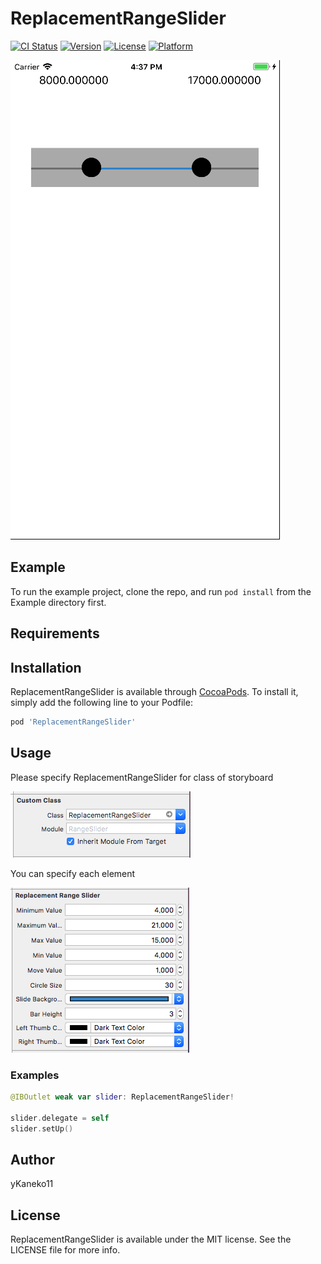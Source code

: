 # ReplacementRangeSlider

[![CI Status](http://img.shields.io/travis/yKaneko11/ReplacementRangeSlider.svg?style=flat)](https://travis-ci.org/yKaneko11/ReplacementRangeSlider)
[![Version](https://img.shields.io/cocoapods/v/ReplacementRangeSlider.svg?style=flat)](http://cocoapods.org/pods/ReplacementRangeSlider)
[![License](https://img.shields.io/cocoapods/l/ReplacementRangeSlider.svg?style=flat)](http://cocoapods.org/pods/ReplacementRangeSlider)
[![Platform](https://img.shields.io/cocoapods/p/ReplacementRangeSlider.svg?style=flat)](http://cocoapods.org/pods/ReplacementRangeSlider)

![image3](https://raw.githubusercontent.com/yKaneko11/image/master/image3.png)

## Example

To run the example project, clone the repo, and run `pod install` from the Example directory first.

## Requirements

## Installation

ReplacementRangeSlider is available through [CocoaPods](http://cocoapods.org). To install
it, simply add the following line to your Podfile:

```ruby
pod 'ReplacementRangeSlider'
```

## Usage

Please specify ReplacementRangeSlider for class of storyboard

![image1](https://raw.githubusercontent.com/yKaneko11/image/master/image1.png)

You can specify each element

![image2](https://raw.githubusercontent.com/yKaneko11/image/master/image2.png)

### Examples

```swift
@IBOutlet weak var slider: ReplacementRangeSlider!

slider.delegate = self
slider.setUp()
```

## Author

yKaneko11

## License

ReplacementRangeSlider is available under the MIT license. See the LICENSE file for more info.

